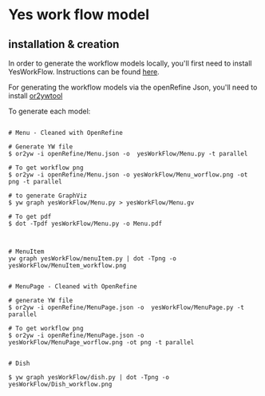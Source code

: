 # Yes work flow model

## installation & creation
In order to generate the workflow models locally, you'll first need to install YesWorkFlow.
Instructions can be found [here](https://github.com/yesworkflow-org/yw-prototypes#1-check-installed-version-of-java).

For generating the workflow models via the openRefine Json, you'll need to install [or2ywtool](https://pypi.org/project/or2ywtool/)



To generate each model:
```

# Menu - Cleaned with OpenRefine

# Generate YW file
$ or2yw -i openRefine/Menu.json -o  yesWorkFlow/Menu.py -t parallel

# To get workflow png
$ or2yw -i openRefine/Menu.json -o yesWorkFlow/Menu_worflow.png -ot png -t parallel

# to generate GraphViz
$ yw graph yesWorkFlow/Menu.py > yesWorkFlow/Menu.gv

# To get pdf 
$ dot -Tpdf yesWorkFlow/Menu.py -o Menu.pdf



# MenuItem
yw graph yesWorkFlow/menuItem.py | dot -Tpng -o yesWorkFlow/MenuItem_workflow.png


# MenuPage - Cleaned with OpenRefine

# generate YW file
$ or2yw -i openRefine/MenuPage.json -o  yesWorkFlow/MenuPage.py -t parallel

# To get workflow png 
$ or2yw -i openRefine/MenuPage.json -o yesWorkFlow/MenuPage_worflow.png -ot png -t parallel


# Dish

$ yw graph yesWorkFlow/dish.py | dot -Tpng -o yesWorkFlow/Dish_workflow.png


```
